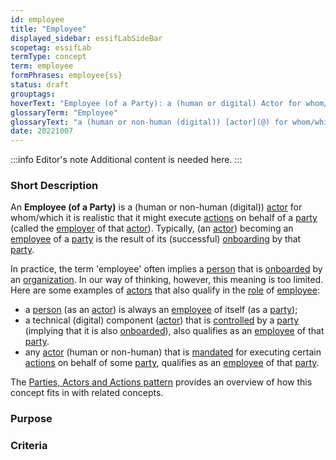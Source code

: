 ```yaml
---
id: employee
title: "Employee"
displayed_sidebar: essifLabSideBar
scopetag: essifLab
termType: concept
term: employee
formPhrases: employee{ss}
status: draft
grouptags:
hoverText: "Employee (of a Party): a (human or digital) Actor for whom/which it is realistic that it might execute Actions on behalf of that Party (called the Employer of that Actor)."
glossaryTerm: "Employee"
glossaryText: "a (human or non-human (digital)) [actor](@) for whom/which it is realistic that it might execute [action](@) on behalf of a [party](@) (called the [employer](@) of that [actor](@))."
date: 20221007
---
```


:::info Editor's note
Additional content is needed here.
:::

### Short Description

An **Employee (of a Party)** is a (human or non-human (digital)) [actor](@) for whom/which it is realistic that it might execute [actions](@) on behalf of a [party](@) (called the [employer](@) of that [actor](@)). Typically, (an [actor](@)) becoming an [employee](@) of a [party](@) is the result of its (successful) [onboarding](@) by that [party](@).

In practice, the term 'employee' often implies a [person](human-being@) that is [onboarded](onboarding@) by an [organization](@). In our way of thinking, however, this meaning is too limited. Here are some examples of [actors](@) that also qualify in the [role](@) of [employee](@):
- a [person](human-being@) (as an [actor](@)) is always an [employee](@) of itself (as a [party](@));
- a technical (digital) component ([actor](@)) that is [controlled](scope-of-control@) by a [party](@) (implying that it is also [onboarded](onboarding@)), also qualifies as an [employee](@) of that [party](@).
- any [actor](@) (human or non-human) that is [mandated](mandate@) for executing certain [actions](@) on behalf of some [party](@), qualifies as an [employee](@) of that [party](@).

The [Parties, Actors and Actions pattern](pattern-party-actor-action@) provides an overview of how this concept fits in with related concepts.

### Purpose

### Criteria
